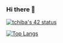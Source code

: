 ### Hi there 👋

<!--
**maisontaigachiba/maisontaigachiba** is a ✨ _special_ ✨ repository because its `README.md` (this file) appears on your GitHub profile.

Here are some ideas to get you started:

- 🔭 I’m currently working on ...
- 🌱 I’m currently learning ...
- 👯 I’m looking to collaborate on ...
- 🤔 I’m looking for help with ...
- 💬 Ask me about ...
- 📫 How to reach me: ...
- 😄 Pronouns: ...
- ⚡ Fun fact: ...
-->

[![tchiba's 42 status](https://badge42.herokuapp.com/api/stats/tchiba?cursus=42cursus)](https://github.com/JaeSeoKim/badge42)

[![Top Langs](https://github-readme-stats.vercel.app/api/top-langs/?username=maisontaigachiba&layout=compact&theme=dark)](https://github.com/anuraghazra/github-readme-stats)
